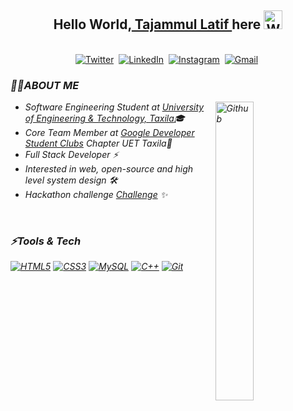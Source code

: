 ## <div align="center">Hello World,<a href = "https://meerhamza1421-me.web.app/"> Tajammul Latif </a> here <img src="https://github.com/TheDudeThatCode/TheDudeThatCode/blob/master/Assets/Hi.gif" width="30px" alt="Waving..."></div>

<p align="center">
<br>
<a href="https://twitter.com/LatifTajammul"><img src="https://img.shields.io/badge/Twitter-1DA1F2?style=for-the-badge&logo=twitter&logoColor=white" alt="Twitter" /></a>&nbsp;
<a href="https://www.linkedin.com/in/tajammul-latif-a043101b8/"><img src="https://img.shields.io/badge/linkedin-%230077B5.svg?&style=for-the-badge&logo=linkedin&logoColor=white" alt="LinkedIn" /></a>&nbsp;
<a href="https://www.instagram.com/tajammullatif_/"><img src="https://img.shields.io/badge/instagram-%23E4405F.svg?&style=for-the-badge&logo=instagram&logoColor=white" alt="Instagram" /></a>&nbsp;
<a href="https://mail.google.com/mail/u/1/#inbox"><img src="https://img.shields.io/badge/gmail-%23D14836.svg?&style=for-the-badge&logo=gmail&logoColor=white" alt="Gmail"/></a>&nbsp;
</p>

<h3><i>🙋‍♂️ABOUT ME<i/></h3>
  <img width="35%" align="right" alt="Github" src="https://user-images.githubusercontent.com/48678280/88862734-4903af80-d201-11ea-968b-9c939d88a37c.gif" />

  -  Software Engineering Student at [University of Engineering & Technology, Taxila](https://web.uettaxila.edu.pk/)🎓
  -  Core Team Member at [Google Developer Student Clubs](https://www.instagram.com/p/CUIYw1khu34/) Chapter UET Taxila🚀
  -  Full Stack Developer ⚡
  -  Interested in web, open-source and high level system design 🛠️
  -  Hackathon challenge [Challenge](https://cyberhackathon.pk/public/index.html) ✨

<br>
<h3><i>⚡Tools & Tech</i></h3>

[![HTML5](https://img.shields.io/badge/-HTML5-E34F26?style=flat&logo=html5&logoColor=white&link=https://github.com/Tajammul-Latif)](https://github.com/Tajammul-Latif)
[![CSS3](https://img.shields.io/badge/-CSS3-1572B6?style=flat&logo=css3&link=https://github.com/Tajammul-Latif)](https://github.com/Tajammul-Latif) 
[![MySQL](https://img.shields.io/badge/-MySQL-black?style=flat&logo=mysql&link=https://github.com/Tajammul-Latif)](https://github.com/Tajammul-Latif)
[![C++](https://img.shields.io/badge/-C++-blue?style=flat&logo=c++&link=https://github.com/Tajammul-Latif)](https://github.com/Tajammul-Latif)
[![Git](https://img.shields.io/badge/-Git-black?style=flat&logo=git&link=https://github.com/Tajammul-Latif)](https://github.com/Tajammul-Latif)
